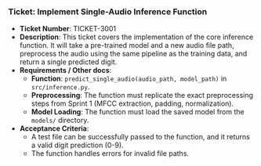 ### Ticket: Implement Single-Audio Inference Function

- **Ticket Number**: TICKET-3001
- **Description**: This ticket covers the implementation of the core inference function. It will take a pre-trained model and a new audio file path, preprocess the audio using the same pipeline as the training data, and return a single predicted digit.
- **Requirements / Other docs**:
  - **Function**: `predict_single_audio(audio_path, model_path)` in `src/inference.py`.
  - **Preprocessing**: The function must replicate the exact preprocessing steps from Sprint 1 (MFCC extraction, padding, normalization).
  - **Model Loading**: The function must load the saved model from the `models/` directory.
- **Acceptance Criteria**:
  - A test file can be successfully passed to the function, and it returns a valid digit prediction (0-9).
  - The function handles errors for invalid file paths. 